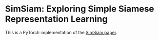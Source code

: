 # SimSiam: Exploring Simple Siamese Representation Learning

This is a PyTorch implementation of the [SimSiam paper](https://arxiv.org/abs/2011.10566).
